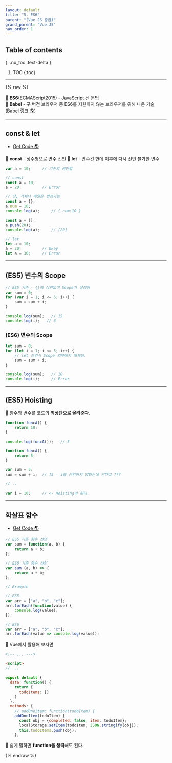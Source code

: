 ```yaml
---
layout: default
title: "5. ES6"
parent: "(Vue.JS 중급)"
grand_parent: "Vue.JS"
nav_order: 1
---
```


## Table of contents
{: .no_toc .text-delta }

1. TOC
{:toc}

---

{% raw %}

💎 **ES6**(ECMAScript2015) - JavaScript 신 문법<br>
💎 **Babel** - 구 버전 브라우저 중 ES6를 지원하지 않는 브라우저를 위해 나온 기술 ([Babel 링크 🌎](https://babeljs.io/))

---

## const & let

* [Get Code 🌎](https://github.com/EasyCoding-7/vue-3.0-intermidiate/tree/constlet)

💎 **const** - 상수형으로 변수 선언
💎 **let** - 변수긴 한데 이후에 다시 선언 불가한 변수

```js
var a = 10;     // 기존의 선언법

// const
const a = 10;
a = 20;         // Error

// 단, 객체나 배열은 변경가능
const a = {};
a.num = 10;
console.log(a);     // { num:10 }

const a = [];
a.push(20);
console.log(a);     // [20]

// let
let a = 10;
a = 20;         // Okay
let a = 30;     // Error
```

---

## (ES5) 변수의 Scope

```js
// ES5 기준 - {}에 상관없이 Scope가 설정됨
var sum = 0;
for (var i = 1; i <= 5; i++) {
    sum = sum + i;
}

console.log(sum);   // 15
console.log(i);   // 6
```

### (ES6) 변수의 Scope

```js
let sum = 0;
for (let i = 1; i <= 5; i++) {
    // let 선언시 Scope 외부에서 해제됨.
    sum = sum + i;
}

console.log(sum);   // 10
console.log(i);     // Error
```

---

## (ES5) Hoisting

💎 함수와 변수를 코드의 **최상단으로 올려준다.**

```js
function funcA() {
    return 10;
}

console.log(funcA());   // 5

function funcA() {
    return 5;
}
```

```js
var sum = 5;
sum = sum + i;  // 15 - i를 선언하지 않았는데 안다고 ???

// ..

var i = 10;     // <- Hoisting이 된다.
```

---

## 화살표 함수

* [Get Code 🌎](https://github.com/EasyCoding-7/vue-3.0-intermidiate/tree/arrowFunction)

```js
// ES5 기준 함수 선언
var sum = function(a, b) {
    return a + b;
};

// ES6 기준 함수 선언
var sum (a, b) => {
    return a + b;
};
```

```js
// Example

// ES5
var arr = ["a", "b", "c"];
arr.forEach(function(value) {
    console.log(value);
});

// ES6
var arr = ["a", "b", "c"];
arr.forEach(value => console.log(value));
```

💎 Vue에서 활용해 보자면

```html
<!-- ... --->

<script>
// ...

export default {
  data: function() {
    return {
      todoItems: []
    }
  },
  methods: {
    // addOneItem: function(todoItem) {
    addOneItem(todoItem) {
      const obj = {completed: false, item: todoItem};
      localStorage.setItem(todoItem, JSON.stringify(obj));
      this.todoItems.push(obj);
    },
```

💎 쉽게 말하면 **function을 생략**해도 된다.

{% endraw %}